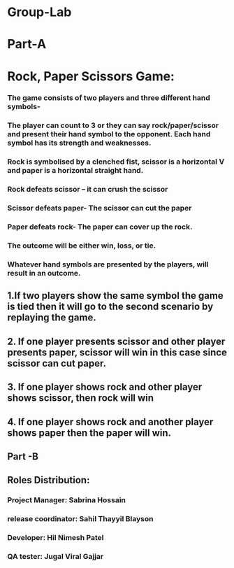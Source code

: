 # Group-Lab

# Part-A

# Rock, Paper Scissors Game:
### The game consists of two players and three different hand symbols-
### The player can count to 3 or they can say rock/paper/scissor and present their hand symbol to the opponent. Each hand symbol has its strength and weaknesses.
### Rock is symbolised by a clenched fist, scissor is a horizontal V and paper is a horizontal straight hand.
### Rock defeats scissor – it can crush the scissor 
### Scissor defeats paper- The scissor can cut the paper
### Paper defeats rock- The paper can cover up the rock.
### The outcome will be either win, loss, or tie.
### Whatever hand symbols are presented by the players, will result in an outcome.
## 1.If two players show the same symbol the game is tied then it will go to the second scenario by replaying the game.
## 2. If one player presents scissor and other player presents paper, scissor will win in this case since scissor can cut paper.
## 3. If one player shows rock and other player shows scissor, then rock will win
## 4. If one player shows rock and another player shows paper then the paper will win.

## Part -B
## Roles Distribution:
### Project Manager: Sabrina Hossain
### release coordinator: Sahil Thayyil Blayson
### Developer: Hil Nimesh Patel 
### QA tester:  Jugal Viral Gajjar 
